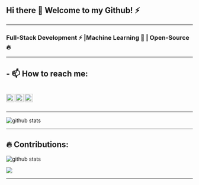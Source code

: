## Hi there 👋 Welcome to my Github! ⚡


---------------------------------------------------------------------------------------------------------------------------------------------------------------------------------

### Full-Stack Development :zap: |Machine Learning :brain: | Open-Source :fire:	

---------------------------------------------------------------------------------------------------------------------------------------------------------------------------------

## - 📫 How to reach me: 

<br>
<a href="https://www.linkedin.com/in/soumyadeepta-das/">
  <img align="left" alt="Linkdein" width="22px" src="https://cdn.jsdelivr.net/npm/simple-icons@v3/icons/linkedin.svg" />
</a>

<a href="https://github.com/soumyadeeptadas">
  <img align="left" alt="Github" width="22px" src="https://cdn.jsdelivr.net/npm/simple-icons@v3/icons/github.svg" />
</a>

<a href="https://codepen.io/soumyadeepta_das">
  <img align="left" alt="Codepen" width="22px" src="https://cdn.jsdelivr.net/npm/simple-icons@v3/icons/codepen.svg" />
</a>
<br>
<br>



---------------------------------------------------------------------------------------------------------------------------------------------------------------------------------

![github stats](https://github-readme-stats.vercel.app/api?username=soumyadeeptadas&show_icons=true&title_color=ff4&icon_color=79ff97&text_color=9f9f9f&bg_color=151515)


---------------------------------------------------------------------------------------------------------------------------------------------------------------------------------


## 🔥 Contributions: 
<p align="center">
  
![github stats](https://github-readme-stats.vercel.app/api?username=soumyadeeptadas&show_icons=true&title_color=ff4&icon_color=79ff97&text_color=9f9f9f&bg_color=151515)


  <a href="https://git.io/streak-stats">
    <img src="http://github-readme-streak-stats.herokuapp.com?user=soumyadeeptadas&theme=react&background=0d1117&border=666">
  </a>
</p>

---------------------------------------------------------------------------------------------------------------------------------------------------------------------------------



<!--
**soumyadeeptadas/soumyadeeptadas** is a ✨ _special_ ✨ repository because its `README.md` (this file) appears on your GitHub profile.

Here are some ideas to get you started:

- 🔭 I’m currently working on ...
- 🌱 I’m currently learning ...
- 👯 I’m looking to collaborate on ...
- 🤔 I’m looking for help with ...
- 💬 Ask me about ...
- 📫 How to reach me: ...
- 😄 Pronouns: ...
- ⚡ Fun fact: ...
-->


